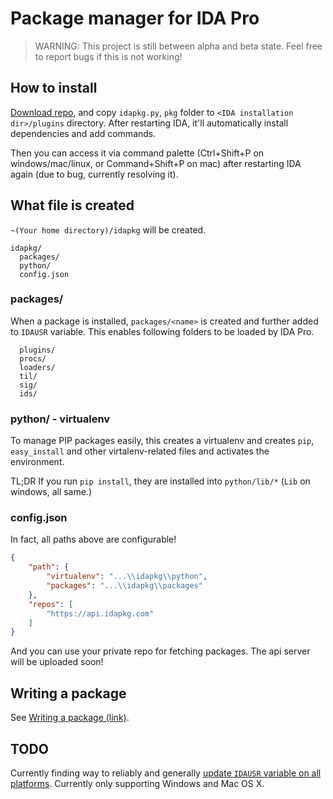# Package manager for IDA Pro

> WARNING: This project is still between alpha and beta state. Feel free to report bugs if this is not working!

## How to install

[Download repo](https://github.com/Jinmo/idapkg/archive/master.zip), and copy `idapkg.py`, `pkg` folder to `<IDA installation dir>/plugins` directory. After restarting IDA, it'll automatically install dependencies and add commands.

Then you can access it via command palette (Ctrl+Shift+P on windows/mac/linux, or Command+Shift+P on mac) after restarting IDA again (due to bug, currently resolving it).

## What file is created

`~(Your home directory)/idapkg` will be created.

```
idapkg/
  packages/
  python/
  config.json
```

### packages/

When a package is installed, `packages/<name>` is created and further added to `IDAUSR` variable. This enables following folders to be loaded by IDA Pro.

```
  plugins/
  procs/
  loaders/
  til/
  sig/
  ids/
```

### python/ - virtualenv

To manage PIP packages easily, this creates a virtualenv and creates `pip`, `easy_install` and other virtalenv-related files and activates the environment.

TL;DR If you run `pip install`, they are installed into `python/lib/*` (`Lib` on windows, all same.)

### config.json

In fact, all paths above are configurable!

```json
{
    "path": {
        "virtualenv": "...\\idapkg\\python", 
        "packages": "...\\idapkg\\packages"
    }, 
    "repos": [
        "https://api.idapkg.com"
    ]
}
```

And you can use your private repo for fetching packages. The api server will be uploaded soon!

## Writing a package

See [Writing a package (link)](https://idapkg.com/getting-started).

## TODO

Currently finding way to reliably and generally [update `IDAUSR` variable on all platforms](https://github.com/Jinmo/idapkg/blob/master/pkg/internal_api/win.py). Currently only supporting Windows and Mac OS X.